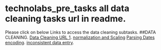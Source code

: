 # technolabs_pre_tasks all data cleaning tasks url in readme.

Please click on below Links to access the data cleaning subtasks.
##DATA CLEANING.
 [Data Cleaning URL 1](https://www.kaggle.com/rudrakumawat22/exercise-handling-missing-values).
 [normalization and Scaling](https://www.kaggle.com/rudrakumawat22/exercise-scaling-and-normalization)
 [Parsing Dates](https://www.kaggle.com/rudrakumawat22/exercise-parsing-dates)
 [encoding](https://www.kaggle.com/rudrakumawat22/exercise-character-encodings).
 [inconsistent data entry](https://www.kaggle.com/rudrakumawat22/exercise-inconsistent-data-entry).
 
 
